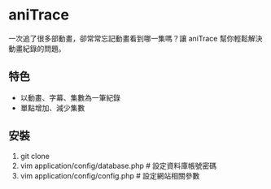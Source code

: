 aniTrace
========

一次追了很多部動畫，卻常常忘記動畫看到哪一集嗎？讓 aniTrace 幫你輕鬆解決動畫紀錄的問題。


特色
----

- 以動畫、字幕、集數為一筆紀錄
- 單點增加、減少集數


安裝
----

1. git clone
1. vim application/config/database.php  # 設定資料庫帳號密碼
1. vim application/config/config.php    # 設定網站相關參數


